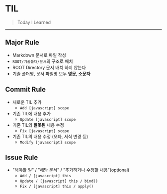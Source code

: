 # TIL
> Today I Learned

---

## Major Rule
- Markdown 문서로 파일 작성
- `ROOT/기술폴더/문서`의 구조로 배치
- ROOT Directory 문서 배치 하지 않는다
- 기술 폴더명, 문서 파일명 모두 **영문, 소문자**

## Commit Rule
- 새로운 TIL 추가
    - `Add [javascript] scope`
- 기존 TIL에 내용 추가
    - `Update [javascript] scope`
- 기존 TIL의 **잘못된** 내용 수정
    - `Fix [javascript] scope`
- 기존 TIL의 내용 수정 (오타, 서식 변경 등)
    - `Modify [javascript] scope`
    
## Issue Rule
- "해야할 일" / "해당 문서" / "추가하거나 수정할 내용"(optional)
  - `Add / [javascript] this`
  - `Update / [javascript] this / bind()`
  - `Fix / [javascript] this / apply()`
